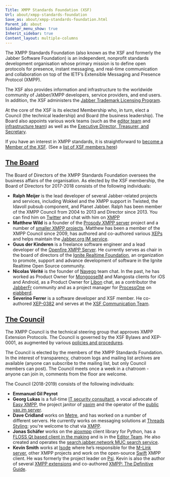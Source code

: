 ```yaml
---
Title: XMPP Standards Foundation (XSF)
Url: about/xmpp-standards-foundation
Save_as: about/xmpp-standards-foundation.html
Parent_id: about
Sidebar_menu_show: true
Inherit_sidebar: true
Content_layout: multiple-columns
---
```


The XMPP Standards Foundation (also known as the XSF and formerly the Jabber Software Foundation) is an independent, nonprofit standards development organisation whose primary mission is to define open protocols for presence, instant messaging, and real-time communication and collaboration on top of the IETF’s Extensible Messaging and Presence Protocol (XMPP).

The XSF also provides information and infrastructure to the worldwide community of Jabber/XMPP developers, service providers, and end users. In addition, the XSF administers the [Jabber Trademark Licensing Program](/about/xsf/jabber-trademark).

At the core of the XSF is its elected Membership who, in turn, elect a Council (the technical leadership) and Board (the business leadership). The Board also appoints various work teams (such as the [editor team](/about/xsf/editor-team) and [infrastructure team](/about/xsf/infrastructure-team)) as well as the [Executive Director, Treasurer, and Secretary](/about/xsf/people).

If you have an interest in XMPP standards, it is straightforward to [become a Member of the XSF](/community/membership). (See a [list of XSF members here](/about/xsf/members))

## <a name="board" href="#board">The Board</a>

The Board of Directors of the XMPP Standards Foundation oversees the business affairs of the organisation. As elected by the XSF membership, the Board of Directors for 2017-2018 consists of the following individuals:

- __Ralph Meijer__ is the lead developer of several Jabber-related projects and services, including Wokkel and the XMPP support in Twisted, the Idavoll pubsub component, and Planet Jabber. Ralph has been member of the XMPP Council from 2004 to 2013 and Director since 2013. You can find him on [Twitter](http://twitter.com/ralphm) and chat with him on [XMPP](xmpp:ralphm@ik.nu)
- __Matthew Wild__ is a founder of the [Prosody XMPP server](http://prosody.im/) project and a number of [smaller XMPP projects](http://code.matthewwild.co.uk/). Matthew has been a member of the XMPP Council since 2009, has authored and co-authored various [XEPs](/extensions/) and helps maintain the [Jabber.org IM service](http://jabber.org/).
- __Guus der Kinderen__ is a freelance software engineer and a lead developer of the [Openfire XMPP Server](https://www.igniterealtime.org/projects/openfire/). He currently serves as chair in the board of directors of the [Ignite Realtime Foundation](https://www.igniterealtime.org), an organization to promote, support and advance development of software in the Ignite Realtime Open Source community.
- __Nicolas V&eacute;rit&eacute;__ is the founder of [Nayego](https://www.nayego.net) team chat. In the past, he has worked as Product Owner for [MongooseIM](https://github.com/esl/MongooseIM) and Mangosta clients for iOS and Android, as a Product Owner for [Libon](https://www.libon.com/) chat, as a contributor the [JabberFr](https://jabberfr.org/) community and as a project manager for [ProcessOne](https://process-one.net) on [ejabberd](https://github.com/processone/ejabberd).
- __Severino Ferrer__ is a software developer and XSF member. He co-authored [XEP-0382](https://xmpp.org/extensions/xep-0382.html) and serves at the [XSF Communication Team](https://wiki.xmpp.org/web/CommTeam).

## <a name="council" href="#council">The Council</a>

The XMPP Council is the technical steering group that approves XMPP Extension Protocols. The Council is governed by the XSF Bylaws and XEP-0001, as augmented by various [policies and procedures](/about/xsf/council-policies-and-procedures).

The Council is elected by the members of the XMPP Standards Foundation. In the interest of transparency, chatroom logs and mailing list archives are available (anyone can subscribe to the mailing list, but only Council members can post). The Council meets once a week in a chatroom - anyone can join in, comments from the floor are welcome.

The Council (2018-2019) consists of the following individuals:

- __Emmanuel Gil Peyrot__
- __Georg Lukas__ is a full-time [IT security consultant](https://rt-solutions.de/en/home-2/), a vocal advocate of [Easy XMPP](https://wiki.xmpp.org/web/Category:Easy_XMPP), the project janitor of [yaxim](https://yaxim.org) and the operator of the [public yax.im server](https://yaxim.org/yax.im/).
- __Dave Cridland__ works on [Metre](https://github.com/dwd/metre), and has worked on a number of different servers. He currently works on messaging solutions at [Threads Styling](https://threadsstyling.com/); you're welcome to chat via [XMPP](xmpp:dwd@dave.cridland.net).
- __Jonas Schäfer__ works on the [aioxmpp](https://github.com/horazont/aioxmpp) client library for Python, has a [FLOSS Qt based client in the making](https://github.com/jabbercat/jabbercat) and is in the [Editor Team](/about/xsf/editor-team). He also created and operates the [search.jabber.network MUC search service](https://search.jabber.network/).
- __Kevin Smith__ works at [Isode](https://isode.com) where he’s responsible for the [M-Link server](https://www.isode.com/products/m-link.html), other XMPP projects and work on the open-source [Swift](https://swift.im/) XMPP client. He was formerly the project leader on [Psi](http://psi-im.org/). Kevin is also the author of several [XMPP extensions](/extensions) and co-authored [XMPP: The Definitive Guide](http://shop.oreilly.com/product/9780596521271.do).
